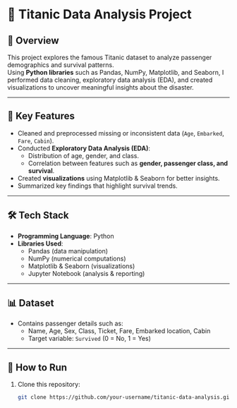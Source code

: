 # 🚢 Titanic Data Analysis Project

## 📌 Overview
This project explores the famous Titanic dataset to analyze passenger demographics and survival patterns.  
Using **Python libraries** such as Pandas, NumPy, Matplotlib, and Seaborn, I performed data cleaning, exploratory data analysis (EDA), and created visualizations to uncover meaningful insights about the disaster.

---

## 🔑 Key Features
- Cleaned and preprocessed missing or inconsistent data (`Age`, `Embarked`, `Fare`, `Cabin`).
- Conducted **Exploratory Data Analysis (EDA)**:
  - Distribution of age, gender, and class.
  - Correlation between features such as **gender, passenger class, and survival**.
- Created **visualizations** using Matplotlib & Seaborn for better insights.
- Summarized key findings that highlight survival trends.

---

## 🛠️ Tech Stack
- **Programming Language**: Python
- **Libraries Used**:
  - Pandas (data manipulation)
  - NumPy (numerical computations)
  - Matplotlib & Seaborn (visualizations)
  - Jupyter Notebook (analysis & reporting)

---

## 📊 Dataset
- Contains passenger details such as:
  - Name, Age, Sex, Class, Ticket, Fare, Embarked location, Cabin
  - Target variable: `Survived` (0 = No, 1 = Yes)

---

## 🚀 How to Run
1. Clone this repository:
   ```bash
   git clone https://github.com/your-username/titanic-data-analysis.git
